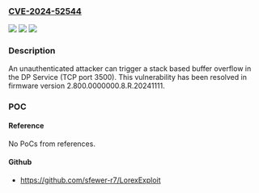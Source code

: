 ### [CVE-2024-52544](https://cve.mitre.org/cgi-bin/cvename.cgi?name=CVE-2024-52544)
![](https://img.shields.io/static/v1?label=Product&message=2K%20Indoor%20Wi-Fi%20Security%20Camera&color=blue)
![](https://img.shields.io/static/v1?label=Version&message=0%20&color=brightgreen)
![](https://img.shields.io/static/v1?label=Vulnerability&message=CWE-787%20Out-of-bounds%20Write&color=brightgreen)

### Description

An unauthenticated attacker can trigger a stack based buffer overflow in the DP Service (TCP port 3500). This vulnerability has been resolved in firmware version 2.800.0000000.8.R.20241111.

### POC

#### Reference
No PoCs from references.

#### Github
- https://github.com/sfewer-r7/LorexExploit


